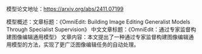 模型论文地址：https://arxiv.org/abs/2411.07199

模型概述：文章标题：《OmniEdit: Building Image Editing Generalist Models Through Specialist Supervision》
中文文章标题：《OmniEdit：通过专家监督构建图像编辑通用模型》
文章内容：本文提出了一种通过专家监督构建图像编辑通用模型的方法，实现了更广泛图像编辑任务的自动处理。
